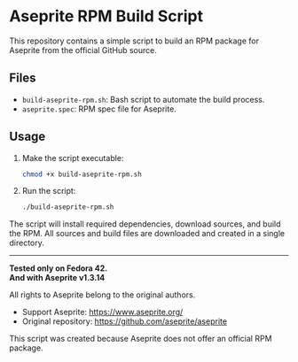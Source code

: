 # Aseprite RPM Build Script

This repository contains a simple script to build an RPM package for Aseprite from the official GitHub source.

## Files
- `build-aseprite-rpm.sh`: Bash script to automate the build process.
- `aseprite.spec`: RPM spec file for Aseprite.

## Usage
1. Make the script executable:
   ```bash
   chmod +x build-aseprite-rpm.sh
   ```
2. Run the script:
   ```bash
   ./build-aseprite-rpm.sh
   ```

The script will install required dependencies, download sources, and build the RPM. All sources and build files are downloaded and created in a single directory.

---

**Tested only on Fedora 42.**  
**And with Aseprite v1.3.14**

All rights to Aseprite belong to the original authors.

- Support Aseprite: https://www.aseprite.org/
- Original repository: https://github.com/aseprite/aseprite

This script was created because Aseprite does not offer an official RPM package.

